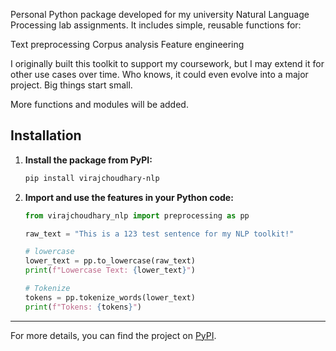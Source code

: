 Personal Python package developed for my university Natural Language Processing lab assignments.
It includes simple, reusable functions for:

Text preprocessing
Corpus analysis
Feature engineering

I originally built this toolkit to support my coursework, but I may extend it for other use cases over time. Who knows, it could even evolve into a major project. Big things start small.

More functions and modules will be added.

## Installation

1.  **Install the package from PyPI:**
    ```bash
    pip install virajchoudhary-nlp
    ```

2.  **Import and use the features in your Python code:**
    ```python
    from virajchoudhary_nlp import preprocessing as pp

    raw_text = "This is a 123 test sentence for my NLP toolkit!"

    # lowercase
    lower_text = pp.to_lowercase(raw_text)
    print(f"Lowercase Text: {lower_text}")

    # Tokenize
    tokens = pp.tokenize_words(lower_text)
    print(f"Tokens: {tokens}")
    ```

---

For more details, you can find the project on [PyPI](https://pypi.org/project/virajchoudhary-nlp/).

